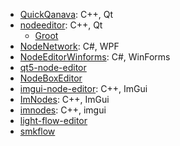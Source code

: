- [QuickQanava](https://github.com/cneben/QuickQanava): C++, Qt
- [nodeeditor](https://github.com/paceholder/nodeeditor): C++, Qt
  - [Groot](https://github.com/BehaviorTree/Groot/tree/master/QtNodeEditor)
- [NodeNetwork](https://github.com/Wouterdek/NodeNetwork): C#, WPF
- [NodeEditorWinforms](https://github.com/komorra/NodeEditorWinforms): C#, WinForms
- [qt5-node-editor](https://github.com/nwaniek/qt5-node-editor)
- [NodeBoxEditor](https://github.com/rubenwardy/NodeBoxEditor)
- [imgui-node-editor](https://github.com/thedmd/imgui-node-editor): C++, ImGui
- [ImNodes](https://github.com/rokups/ImNodes): C++, ImGui
- [imnodes](https://github.com/Nelarius/imnodes): C++, imgui
- [light-flow-editor](https://github.com/ArthurSonzogni/light-flow-editor)
- [smkflow](https://github.com/ArthurSonzogni/smkflow)

